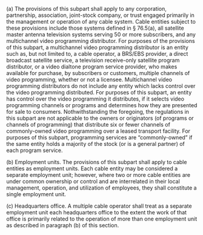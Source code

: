 (a) The provisions of this subpart shall apply to any corporation, partnership, association, joint-stock company, or trust engaged primarily in the management or operation of any cable system. Cable entities subject to these provisions include those systems defined in § 76.5(a), all satellite master antenna television systems serving 50 or more subscribers, and any multichannel video programming distributor. For purposes of the provisions of this subpart, a multichannel video programming distributor is an entity such as, but not limited to, a cable operator, a BRS/EBS provider, a direct broadcast satellite service, a television receive-only satellite program distributor, or a video dialtone program service provider, who makes available for purchase, by subscribers or customers, multiple channels of video programming, whether or not a licensee. Multichannel video programming distributors do not include any entity which lacks control over the video programming distributed. For purposes of this subpart, an entity has control over the video programming it distributes, if it selects video programming channels or programs and determines how they are presented for sale to consumers. Nothwithstanding the foregoing, the regulations in this subpart are not applicable to the owners or originators (of programs or channels of programming) that distribute six or fewer channels of commonly-owned video programming over a leased transport facility. For purposes of this subpart, programming services are “commonly-owned” if the same entity holds a majority of the stock (or is a general partner) of each program service.

(b) Employment units. The provisions of this subpart shall apply to cable entities as employment units. Each cable entity may be considered a separate employment unit; however, where two or more cable entities are under common ownership or control and are interrelated in their local management, operation, and utilization of employees, they shall constitute a single employment unit.

(c) Headquarters office. A multiple cable operator shall treat as a separate employment unit each headquarters office to the extent the work of that office is primarily related to the operation of more than one employment unit as described in paragraph (b) of this section.

